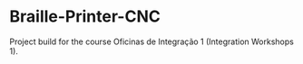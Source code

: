 # Braille-Printer-CNC
Project build for the course Oficinas de Integração 1 (Integration Workshops 1).
